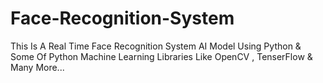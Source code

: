 # Face-Recognition-System
This Is  A Real Time Face Recognition System AI Model Using Python &amp; Some Of Python Machine Learning Libraries Like OpenCV , TenserFlow &amp; Many More...
